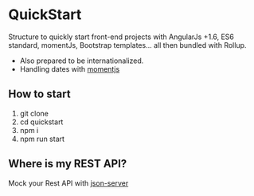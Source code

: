 # QuickStart
Structure to quickly start front-end projects with AngularJs +1.6, ES6 standard, momentJs, Bootstrap templates... all then bundled with Rollup.

* Also prepared to be internationalized.
* Handling dates with [momentjs](http://momentjs.com/)

## How to start
1. git clone
2. cd quickstart
3. npm i
4. npm run start

## Where is my REST API?
Mock your Rest API with [json-server](https://github.com/typicode/json-server)
